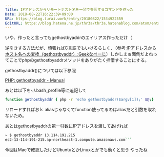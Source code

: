 ```yaml
---
Title: IPアドレスからリモートホスト名を一発で参照するコマンドを作った
Date: 2018-08-22T16:22:39+09:00
URL: https://blog.turai.work/entry/20180822/1534922559
EditURL: https://blog.hatena.ne.jp/thr3a/thr3a.hatenablog.com/atom/entry/10257846132613426040
---
```


いや、作ったと言ってもgethostbyaddrのエイリアス作っただけ（

逆引きする方法だが、頑張ればC言語でもいけるらしく、（[参考:IPアドレスからホスト名への変換（gethostbyaddr）:Geekなぺーじ](http://www.geekpage.jp/programming/linux-network/gethostbyaddr.php)）しかしまぁ面倒だよねってことでphpのgethostbyaddrメソッドをありがたく拝借することにする。

gethostbyaddr()については以下参照

[PHP: gethostbyaddr - Manual](http://php.net/manual/ja/function.gethostbyaddr.php)


あとは以下を~/.bash_profile等に追記して

```sh
function gethostbyaddr { php -r 'echo gethostbyaddr($argv[1]);' $@;}
```

リロードすればおｋ aliasじゃなくてfunction使ってるのはaliasだと引数を取れないため。

あとはgethostbyaddrの第一引数にIPアドレスを渡してあげれば

```sh
~ $ gethostbyaddr 13.114.191.215
ec2-13-114-191-215.ap-northeast-1.compute.amazonaws.com```
```

今回はMacで確認したけどUbuntuとかLinuxとかでも動くと思う やったね

